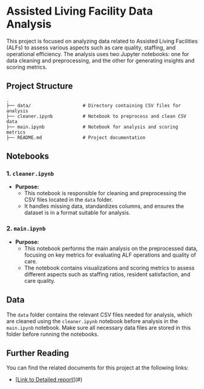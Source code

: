 
# Assisted Living Facility Data Analysis

This project is focused on analyzing data related to Assisted Living Facilities (ALFs) to assess various aspects such as care quality, staffing, and operational efficiency. The analysis uses two Jupyter notebooks: one for data cleaning and preprocessing, and the other for generating insights and scoring metrics.

## Project Structure

```
.
├── data/                   # Directory containing CSV files for analysis
├── cleaner.ipynb           # Notebook to preprocess and clean CSV data
├── main.ipynb              # Notebook for analysis and scoring metrics
├── README.md               # Project documentation
```

## Notebooks

### 1. `cleaner.ipynb`
- **Purpose:** 
  - This notebook is responsible for cleaning and preprocessing the CSV files located in the `data` folder. 
  - It handles missing data, standardizes columns, and ensures the dataset is in a format suitable for analysis.

### 2. `main.ipynb`
- **Purpose:**
  - This notebook performs the main analysis on the preprocessed data, focusing on key metrics for evaluating ALF operations and quality of care.
  - The notebook contains visualizations and scoring metrics to assess different aspects such as staffing ratios, resident satisfaction, and care quality.

## Data

The `data` folder contains the relevant CSV files needed for analysis, which are cleaned using the `cleaner.ipynb` notebook before analysis in the `main.ipynb` notebook. Make sure all necessary data files are stored in this folder before running the notebooks.


## Further Reading

You can find the related documents for this project at the following links:
- [[Link to Detailed report](https://docs.google.com/document/d/1ZaQ3oNy0RV43oJVGXSfchIAkMiDGcFv2nh47gOgsSBI/edit?usp=sharing)](#)


